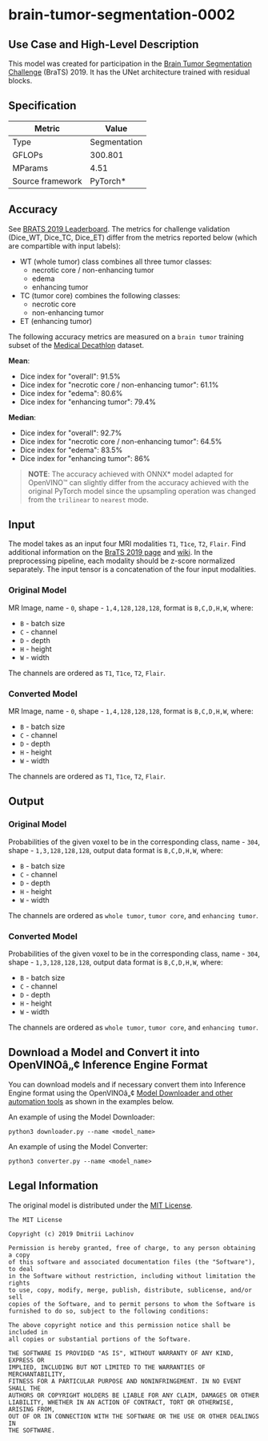 # brain-tumor-segmentation-0002

## Use Case and High-Level Description

This model was created for participation in the [Brain Tumor Segmentation Challenge](https://www.med.upenn.edu/cbica/brats2019/registration.html) (BraTS) 2019. It has the UNet architecture trained with residual blocks.

## Specification

| Metric            | Value         |
|-------------------|---------------|
| Type              | Segmentation  |
| GFLOPs            | 300.801       |
| MParams           | 4.51          |
| Source framework  | PyTorch\*       |

## Accuracy

See [BRATS 2019 Leaderboard](https://www.cbica.upenn.edu/BraTS19/lboardValidation.html). The metrics
for challenge validation (Dice_WT, Dice_TC, Dice_ET) differ from the metrics reported below (which
are compartible with input labels):

- WT (whole tumor) class combines all three tumor classes:
    - necrotic core / non-enhancing tumor
    - edema
    - enhancing tumor
- TC (tumor core) combines the following classes:
    - necrotic core
    - non-enhancing tumor
- ET (enhancing tumor)

The following accuracy metrics are measured on a `brain tumor` training subset of the [Medical Decathlon](http://medicaldecathlon.com/) dataset.

**Mean**:
- Dice index for "overall": 91.5%
- Dice index for "necrotic core / non-enhancing tumor": 61.1%
- Dice index for "edema": 80.6%
- Dice index for "enhancing tumor": 79.4%

**Median**:
- Dice index for "overall": 92.7%
- Dice index for "necrotic core / non-enhancing tumor": 64.5%
- Dice index for "edema": 83.5%
- Dice index for "enhancing tumor": 86%


> **NOTE**: The accuracy achieved with ONNX\* model adapted for OpenVINO™ can slightly differ from the accuracy achieved with the original PyTorch model since the upsampling operation was changed from the `trilinear` to `nearest` mode.

## Input

The model takes as an input four MRI modalities `T1`, `T1ce`, `T2`, `Flair`. Find additional information on the [BraTS 2019 page](https://www.med.upenn.edu/cbica/brats2019/registration.html) and [wiki](https://en.wikipedia.org/wiki/Magnetic_resonance_imaging).
In the preprocessing pipeline, each modality should be z-score normalized separately. The input tensor is a concatenation of the four input modalities.

### Original Model

MR Image, name - `0`, shape - `1,4,128,128,128`, format is `B,C,D,H,W`, where:

- `B` - batch size
- `C` - channel
- `D` - depth
- `H` - height
- `W` - width

The channels are ordered as `T1`, `T1ce`, `T2`, `Flair`.

### Converted Model

MR Image, name - `0`, shape - `1,4,128,128,128`, format is `B,C,D,H,W`, where:

- `B` - batch size
- `C` - channel
- `D` - depth
- `H` - height
- `W` - width

The channels are ordered as `T1`, `T1ce`, `T2`, `Flair`.

## Output

### Original Model

Probabilities of the given voxel to be in the corresponding class, name - `304`, shape - `1,3,128,128,128`, output data format is `B,C,D,H,W`, where:

- `B` - batch size
- `C` - channel
- `D` - depth
- `H` - height
- `W` - width

The channels are ordered as `whole tumor`, `tumor core`, and `enhancing tumor`.

### Converted Model

Probabilities of the given voxel to be in the corresponding class, name - `304`, shape - `1,3,128,128,128`, output data format is `B,C,D,H,W`, where:

- `B` - batch size
- `C` - channel
- `D` - depth
- `H` - height
- `W` - width

The channels are ordered as `whole tumor`, `tumor core`, and `enhancing tumor`.

## Download a Model and Convert it into OpenVINOâ„¢ Inference Engine Format

You can download models and if necessary convert them into Inference Engine format using the OpenVINOâ„¢ [Model Downloader and other automation tools](../../../tools/downloader/README.md) as shown in the examples below.

An example of using the Model Downloader:
```
python3 downloader.py --name <model_name>
```

An example of using the Model Converter:
```
python3 converter.py --name <model_name>
```

## Legal Information

The original model is distributed under the
[MIT License](https://raw.githubusercontent.com/lachinov/brats2019/master/LICENSE).

```
The MIT License

Copyright (c) 2019 Dmitrii Lachinov

Permission is hereby granted, free of charge, to any person obtaining a copy
of this software and associated documentation files (the "Software"), to deal
in the Software without restriction, including without limitation the rights
to use, copy, modify, merge, publish, distribute, sublicense, and/or sell
copies of the Software, and to permit persons to whom the Software is
furnished to do so, subject to the following conditions:

The above copyright notice and this permission notice shall be included in
all copies or substantial portions of the Software.

THE SOFTWARE IS PROVIDED "AS IS", WITHOUT WARRANTY OF ANY KIND, EXPRESS OR
IMPLIED, INCLUDING BUT NOT LIMITED TO THE WARRANTIES OF MERCHANTABILITY,
FITNESS FOR A PARTICULAR PURPOSE AND NONINFRINGEMENT. IN NO EVENT SHALL THE
AUTHORS OR COPYRIGHT HOLDERS BE LIABLE FOR ANY CLAIM, DAMAGES OR OTHER
LIABILITY, WHETHER IN AN ACTION OF CONTRACT, TORT OR OTHERWISE, ARISING FROM,
OUT OF OR IN CONNECTION WITH THE SOFTWARE OR THE USE OR OTHER DEALINGS IN
THE SOFTWARE.
```
